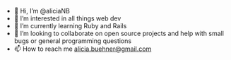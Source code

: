 - 👋 Hi, I’m @aliciaNB
- 👀 I’m interested in all things web dev
- 🌱 I’m currently learning Ruby and Rails
- 💞️ I’m looking to collaborate on open source projects and help with small bugs or general programming questions
- 📫 How to reach me alicia.buehner@gmail.com

<!---
aliciaNB/aliciaNB is a ✨ special ✨ repository because its `README.md` (this file) appears on your GitHub profile.
You can click the Preview link to take a look at your changes.
--->
